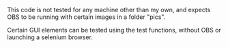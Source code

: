 This code is not tested for any machine other than my own, and expects OBS to be running with certain images in a folder "pics".

Certain GUI elements can be tested using the test functions, without OBS or launching a selenium browser.